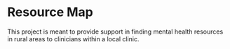 # Resource Map

This project is meant to provide support in finding mental health resources in rural areas to clinicians within a local clinic.
